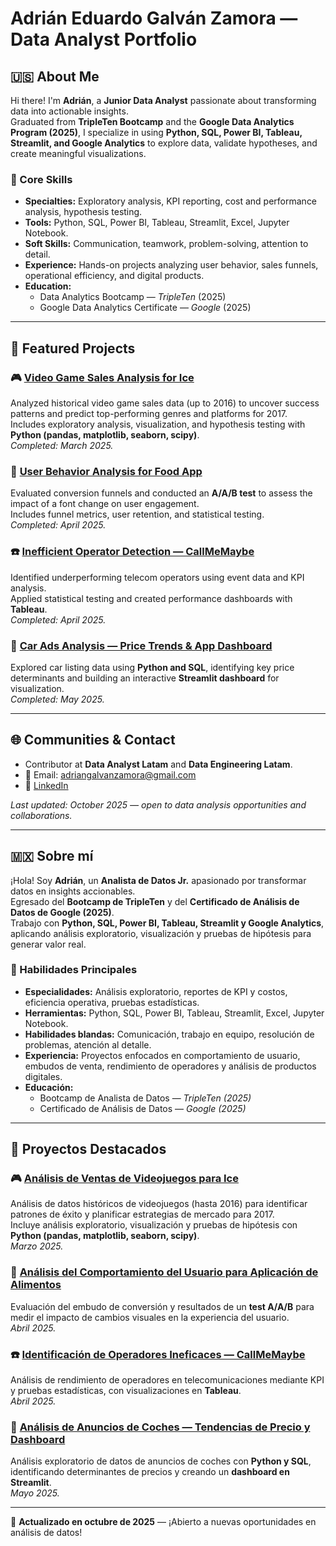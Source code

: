 # Adrián Eduardo Galván Zamora — Data Analyst Portfolio

## 🇺🇸 About Me

Hi there! I'm **Adrián**, a **Junior Data Analyst** passionate about transforming data into actionable insights.  
Graduated from **TripleTen Bootcamp** and the **Google Data Analytics Program (2025)**, I specialize in using **Python, SQL, Power BI, Tableau, Streamlit, and Google Analytics** to explore data, validate hypotheses, and create meaningful visualizations.

### 🎯 Core Skills
- **Specialties:** Exploratory analysis, KPI reporting, cost and performance analysis, hypothesis testing.  
- **Tools:** Python, SQL, Power BI, Tableau, Streamlit, Excel, Jupyter Notebook.  
- **Soft Skills:** Communication, teamwork, problem-solving, attention to detail.  
- **Experience:** Hands-on projects analyzing user behavior, sales funnels, operational efficiency, and digital products.  
- **Education:**  
  - Data Analytics Bootcamp — *TripleTen* (2025)  
  - Google Data Analytics Certificate — *Google* (2025)

---

## 💼 Featured Projects

### 🎮 [Video Game Sales Analysis for Ice](https://github.com/adriangalvanzamora/videojuegos-ice-analysis)
Analyzed historical video game sales data (up to 2016) to uncover success patterns and predict top-performing genres and platforms for 2017.  
Includes exploratory analysis, visualization, and hypothesis testing with **Python (pandas, matplotlib, seaborn, scipy)**.  
*Completed: March 2025.*

### 🍔 [User Behavior Analysis for Food App](https://github.com/adriangalvanzamora/comportamiento-usuario-alimentos)
Evaluated conversion funnels and conducted an **A/A/B test** to assess the impact of a font change on user engagement.  
Includes funnel metrics, user retention, and statistical testing.  
*Completed: April 2025.*

### ☎️ [Inefficient Operator Detection — CallMeMaybe](https://github.com/adriangalvanzamora/operadores-ineficaces)
Identified underperforming telecom operators using event data and KPI analysis.  
Applied statistical testing and created performance dashboards with **Tableau**.  
*Completed: April 2025.*

### 🚗 [Car Ads Analysis — Price Trends & App Dashboard](https://github.com/adriangalvanzamora/analisis-anuncios-coches)
Explored car listing data using **Python and SQL**, identifying key price determinants and building an interactive **Streamlit dashboard** for visualization.  
*Completed: May 2025.*

---

## 🌐 Communities & Contact
- Contributor at **Data Analyst Latam** and **Data Engineering Latam**.  
- 📧 Email: [adriangalvanzamora@gmail.com](mailto:adriangalvanzamora@gmail.com)  
- 💼 [LinkedIn](https://linkedin.com/in/adriangalvanzamora)

_Last updated: October 2025 — open to data analysis opportunities and collaborations._

---

## 🇲🇽 Sobre mí

¡Hola! Soy **Adrián**, un **Analista de Datos Jr.** apasionado por transformar datos en insights accionables.  
Egresado del **Bootcamp de TripleTen** y del **Certificado de Análisis de Datos de Google (2025)**.  
Trabajo con **Python, SQL, Power BI, Tableau, Streamlit y Google Analytics**, aplicando análisis exploratorio, visualización y pruebas de hipótesis para generar valor real.

### 🎯 Habilidades Principales
- **Especialidades:** Análisis exploratorio, reportes de KPI y costos, eficiencia operativa, pruebas estadísticas.  
- **Herramientas:** Python, SQL, Power BI, Tableau, Streamlit, Excel, Jupyter Notebook.  
- **Habilidades blandas:** Comunicación, trabajo en equipo, resolución de problemas, atención al detalle.  
- **Experiencia:** Proyectos enfocados en comportamiento de usuario, embudos de venta, rendimiento de operadores y análisis de productos digitales.  
- **Educación:**  
  - Bootcamp de Analista de Datos — *TripleTen (2025)*  
  - Certificado de Análisis de Datos — *Google (2025)*

---

## 💼 Proyectos Destacados

### 🎮 [Análisis de Ventas de Videojuegos para Ice](https://github.com/adriangalvanzamora/videojuegos-ice-analysis)
Análisis de datos históricos de videojuegos (hasta 2016) para identificar patrones de éxito y planificar estrategias de mercado para 2017.  
Incluye análisis exploratorio, visualización y pruebas de hipótesis con **Python (pandas, matplotlib, seaborn, scipy)**.  
*Marzo 2025.*

### 🍔 [Análisis del Comportamiento del Usuario para Aplicación de Alimentos](https://github.com/adriangalvanzamora/comportamiento-usuario-alimentos)
Evaluación del embudo de conversión y resultados de un **test A/A/B** para medir el impacto de cambios visuales en la experiencia del usuario.  
*Abril 2025.*

### ☎️ [Identificación de Operadores Ineficaces — CallMeMaybe](https://github.com/adriangalvanzamora/operadores-ineficaces)
Análisis de rendimiento de operadores en telecomunicaciones mediante KPI y pruebas estadísticas, con visualizaciones en **Tableau**.  
*Abril 2025.*

### 🚗 [Análisis de Anuncios de Coches — Tendencias de Precio y Dashboard](https://github.com/adriangalvanzamora/analisis-anuncios-coches)
Análisis exploratorio de datos de anuncios de coches con **Python y SQL**, identificando determinantes de precios y creando un **dashboard en Streamlit**.  
*Mayo 2025.*

---

📅 **Actualizado en octubre de 2025** — ¡Abierto a nuevas oportunidades en análisis de datos!
